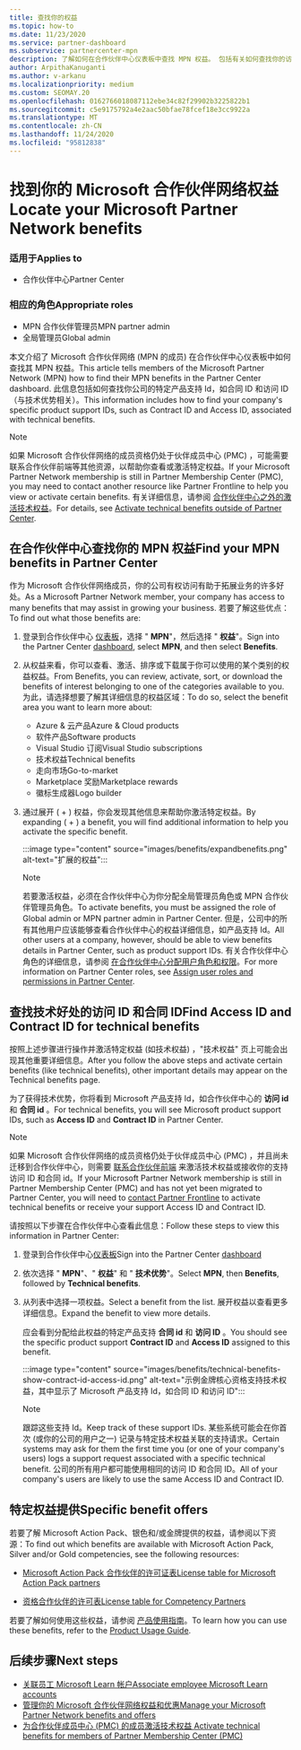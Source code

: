 ```yaml
---
title: 查找你的权益
ms.topic: how-to
ms.date: 11/23/2020
ms.service: partner-dashboard
ms.subservice: partnercenter-mpn
description: 了解如何在合作伙伴中心仪表板中查找 MPN 权益。 包括有关如何查找你的访问 ID 和合同 ID 以获得技术优势的信息。
author: ArpithaKanuganti
ms.author: v-arkanu
ms.localizationpriority: medium
ms.custom: SEOMAY.20
ms.openlocfilehash: 0162766018087112ebe34c82f29902b3225822b1
ms.sourcegitcommit: c5e9175792a4e2aac50bfae78fcef18e3cc9922a
ms.translationtype: MT
ms.contentlocale: zh-CN
ms.lasthandoff: 11/24/2020
ms.locfileid: "95812838"
---
```

# <a name="locate-your-microsoft-partner-network-benefits"></a><span data-ttu-id="75435-104">找到你的 Microsoft 合作伙伴网络权益</span><span class="sxs-lookup"><span data-stu-id="75435-104">Locate your Microsoft Partner Network benefits</span></span> 

### <a name="applies-to"></a><span data-ttu-id="75435-105">适用于</span><span class="sxs-lookup"><span data-stu-id="75435-105">Applies to</span></span>

- <span data-ttu-id="75435-106">合作伙伴中心</span><span class="sxs-lookup"><span data-stu-id="75435-106">Partner Center</span></span>

### <a name="appropriate-roles"></a><span data-ttu-id="75435-107">相应的角色</span><span class="sxs-lookup"><span data-stu-id="75435-107">Appropriate roles</span></span>

- <span data-ttu-id="75435-108">MPN 合作伙伴管理员</span><span class="sxs-lookup"><span data-stu-id="75435-108">MPN partner admin</span></span>
- <span data-ttu-id="75435-109">全局管理员</span><span class="sxs-lookup"><span data-stu-id="75435-109">Global admin</span></span>

<span data-ttu-id="75435-110">本文介绍了 Microsoft 合作伙伴网络 (MPN 的成员) 在合作伙伴中心仪表板中如何查找其 MPN 权益。</span><span class="sxs-lookup"><span data-stu-id="75435-110">This article tells members of the Microsoft Partner Network (MPN) how to find their MPN benefits in the Partner Center dashboard.</span></span> <span data-ttu-id="75435-111">此信息包括如何查找你公司的特定产品支持 Id，如合同 ID 和访问 ID （与技术优势相关）。</span><span class="sxs-lookup"><span data-stu-id="75435-111">This information includes how to find your company's specific product support IDs, such as Contract ID and Access ID, associated with technical benefits.</span></span>

>[!NOTE]
> <span data-ttu-id="75435-112">如果 Microsoft 合作伙伴网络的成员资格仍处于伙伴成员中心 (PMC) ，可能需要联系合作伙伴前端等其他资源，以帮助你查看或激活特定权益。</span><span class="sxs-lookup"><span data-stu-id="75435-112">If your Microsoft Partner Network membership is still in Partner Membership Center (PMC), you may need to contact another resource like Partner Frontline to help you view or activate certain benefits.</span></span> <span data-ttu-id="75435-113">有关详细信息，请参阅 [合作伙伴中心之外的激活技术权益](partner-membership-center-tech-benefits-activate.md)。</span><span class="sxs-lookup"><span data-stu-id="75435-113">For details, see [Activate technical benefits outside of Partner Center](partner-membership-center-tech-benefits-activate.md).</span></span>

## <a name="find-your-mpn-benefits-in-partner-center"></a><span data-ttu-id="75435-114">在合作伙伴中心查找你的 MPN 权益</span><span class="sxs-lookup"><span data-stu-id="75435-114">Find your MPN benefits in Partner Center</span></span>

<span data-ttu-id="75435-115">作为 Microsoft 合作伙伴网络成员，你的公司有权访问有助于拓展业务的许多好处。</span><span class="sxs-lookup"><span data-stu-id="75435-115">As a Microsoft Partner Network member, your company has access to many benefits that may assist in growing your business.</span></span> <span data-ttu-id="75435-116">若要了解这些优点：</span><span class="sxs-lookup"><span data-stu-id="75435-116">To find out what those benefits are:</span></span>

1. <span data-ttu-id="75435-117">登录到合作伙伴中心 [仪表板](https://partner.microsoft.com/dashboard/home)，选择 " **MPN**"，然后选择 " **权益**"。</span><span class="sxs-lookup"><span data-stu-id="75435-117">Sign into the Partner Center [dashboard](https://partner.microsoft.com/dashboard/home), select **MPN**, and then select **Benefits**.</span></span>

2. <span data-ttu-id="75435-118">从权益来看，你可以查看、激活、排序或下载属于你可以使用的某个类别的权益权益。</span><span class="sxs-lookup"><span data-stu-id="75435-118">From Benefits, you can review, activate, sort, or download the benefits of interest belonging to one of the categories available to you.</span></span> <span data-ttu-id="75435-119">为此，请选择想要了解其详细信息的权益区域：</span><span class="sxs-lookup"><span data-stu-id="75435-119">To do so, select the benefit area you want to learn more about:</span></span>

   - <span data-ttu-id="75435-120">Azure & 云产品</span><span class="sxs-lookup"><span data-stu-id="75435-120">Azure & Cloud products</span></span>
   - <span data-ttu-id="75435-121">软件产品</span><span class="sxs-lookup"><span data-stu-id="75435-121">Software products</span></span>
   - <span data-ttu-id="75435-122">Visual Studio 订阅</span><span class="sxs-lookup"><span data-stu-id="75435-122">Visual Studio subscriptions</span></span>
   - <span data-ttu-id="75435-123">技术权益</span><span class="sxs-lookup"><span data-stu-id="75435-123">Technical benefits</span></span>
   - <span data-ttu-id="75435-124">走向市场</span><span class="sxs-lookup"><span data-stu-id="75435-124">Go-to-market</span></span>
   - <span data-ttu-id="75435-125">Marketplace 奖励</span><span class="sxs-lookup"><span data-stu-id="75435-125">Marketplace rewards</span></span>
   - <span data-ttu-id="75435-126">徽标生成器</span><span class="sxs-lookup"><span data-stu-id="75435-126">Logo builder</span></span>

3. <span data-ttu-id="75435-127">通过展开 ( + ) 权益，你会发现其他信息来帮助你激活特定权益。</span><span class="sxs-lookup"><span data-stu-id="75435-127">By expanding ( + ) a benefit, you will find additional information to help you activate the specific benefit.</span></span>

   :::image type="content" source="images/benefits/expandbenefits.png" alt-text="扩展的权益":::

   > [!NOTE]
   > <span data-ttu-id="75435-129">若要激活权益，必须在合作伙伴中心为你分配全局管理员角色或 MPN 合作伙伴管理员角色。</span><span class="sxs-lookup"><span data-stu-id="75435-129">To activate benefits, you must be assigned the role of Global admin or MPN partner admin in Partner Center.</span></span> <span data-ttu-id="75435-130">但是，公司中的所有其他用户应该能够查看合作伙伴中心的权益详细信息，如产品支持 Id。</span><span class="sxs-lookup"><span data-stu-id="75435-130">All other users at a company, however, should be able to view benefits details in Partner Center, such as product support IDs.</span></span> <span data-ttu-id="75435-131">有关合作伙伴中心角色的详细信息，请参阅 [在合作伙伴中心分配用户角色和权限](permissions-overview.md)。</span><span class="sxs-lookup"><span data-stu-id="75435-131">For more information on Partner Center roles, see [Assign user roles and permissions in Partner Center](permissions-overview.md).</span></span>

## <a name="find-access-id-and-contract-id-for-technical-benefits"></a><span data-ttu-id="75435-132">查找技术好处的访问 ID 和合同 ID</span><span class="sxs-lookup"><span data-stu-id="75435-132">Find Access ID and Contract ID for technical benefits</span></span>

<span data-ttu-id="75435-133">按照上述步骤进行操作并激活特定权益 (如技术权益) ，"技术权益" 页上可能会出现其他重要详细信息。</span><span class="sxs-lookup"><span data-stu-id="75435-133">After you follow the above steps and activate certain benefits (like technical benefits), other important details may appear on the Technical benefits page.</span></span>

<span data-ttu-id="75435-134">为了获得技术优势，你将看到 Microsoft 产品支持 Id，如合作伙伴中心的 **访问 id** 和 **合同 id** 。</span><span class="sxs-lookup"><span data-stu-id="75435-134">For technical benefits, you will see Microsoft product support IDs, such as **Access ID** and **Contract ID** in Partner Center.</span></span>

>[!NOTE]
> <span data-ttu-id="75435-135">如果 Microsoft 合作伙伴网络的成员资格仍处于伙伴成员中心 (PMC) ，并且尚未迁移到合作伙伴中心，则需要 [联系合作伙伴前端](partner-membership-center-tech-benefits-activate.md) 来激活技术权益或接收你的支持访问 ID 和合同 id。</span><span class="sxs-lookup"><span data-stu-id="75435-135">If your Microsoft Partner Network membership is still in Partner Membership Center (PMC) and has not yet been migrated to Partner Center, you will need to [contact Partner Frontline](partner-membership-center-tech-benefits-activate.md) to activate technical benefits or receive your support Access ID and Contract ID.</span></span>

 <span data-ttu-id="75435-136">请按照以下步骤在合作伙伴中心查看此信息：</span><span class="sxs-lookup"><span data-stu-id="75435-136">Follow these steps to view this information in Partner Center:</span></span>

1. <span data-ttu-id="75435-137">登录到合作伙伴中心[仪表板](https://partner.microsoft.com/dashboard/home)</span><span class="sxs-lookup"><span data-stu-id="75435-137">Sign into the Partner Center [dashboard](https://partner.microsoft.com/dashboard/home)</span></span>

2. <span data-ttu-id="75435-138">依次选择 " **MPN**"、" **权益**" 和 " **技术优势**"。</span><span class="sxs-lookup"><span data-stu-id="75435-138">Select **MPN**, then **Benefits**, followed by **Technical benefits**.</span></span>

3. <span data-ttu-id="75435-139">从列表中选择一项权益。</span><span class="sxs-lookup"><span data-stu-id="75435-139">Select a benefit from the list.</span></span> <span data-ttu-id="75435-140">展开权益以查看更多详细信息。</span><span class="sxs-lookup"><span data-stu-id="75435-140">Expand the benefit to view more details.</span></span> 

   <span data-ttu-id="75435-141">应会看到分配给此权益的特定产品支持 **合同 id** 和 **访问 ID** 。</span><span class="sxs-lookup"><span data-stu-id="75435-141">You should see the specific product support **Contract ID** and **Access ID** assigned to this benefit.</span></span>  

   :::image type="content" source="images/benefits/technical-benefits-show-contract-id-access-id.png" alt-text="示例金牌核心资格支持技术权益，其中显示了 Microsoft 产品支持 Id，如合同 ID 和访问 ID":::

   > [!NOTE]
   > <span data-ttu-id="75435-143">跟踪这些支持 Id。</span><span class="sxs-lookup"><span data-stu-id="75435-143">Keep track of these support IDs.</span></span> <span data-ttu-id="75435-144">某些系统可能会在你首次 (或你的公司的用户之一) 记录与特定技术权益关联的支持请求。</span><span class="sxs-lookup"><span data-stu-id="75435-144">Certain systems may ask for them the first time you (or one of your company's users) logs a support request associated with a specific technical benefit.</span></span> <span data-ttu-id="75435-145">公司的所有用户都可能使用相同的访问 ID 和合同 ID。</span><span class="sxs-lookup"><span data-stu-id="75435-145">All of your company's users are likely to use the same Access ID and Contract ID.</span></span>

## <a name="specific-benefit-offers"></a><span data-ttu-id="75435-146">特定权益提供</span><span class="sxs-lookup"><span data-stu-id="75435-146">Specific benefit offers</span></span>

<span data-ttu-id="75435-147">若要了解 Microsoft Action Pack、银色和/或金牌提供的权益，请参阅以下资源：</span><span class="sxs-lookup"><span data-stu-id="75435-147">To find out which benefits are available with Microsoft Action Pack, Silver and/or Gold competencies, see the following resources:</span></span>

- [<span data-ttu-id="75435-148">Microsoft Action Pack 合作伙伴的许可证表</span><span class="sxs-lookup"><span data-stu-id="75435-148">License table for Microsoft Action Pack partners</span></span>](https://assetsprod.microsoft.com/en-us/microsoft-action-pack-license-table.pdf)

- [<span data-ttu-id="75435-149">资格合作伙伴的许可表</span><span class="sxs-lookup"><span data-stu-id="75435-149">License table for Competency Partners</span></span>](https://assetsprod.microsoft.com/mpn-maps-software-iur-competency-license-table.docx)

<span data-ttu-id="75435-150">若要了解如何使用这些权益，请参阅 [产品使用指南](https://assets.microsoft.com/MPN-MAPS-Product-Usage-Guide.pdf)。</span><span class="sxs-lookup"><span data-stu-id="75435-150">To learn how you can use these benefits,  refer to the [Product Usage Guide](https://assets.microsoft.com/MPN-MAPS-Product-Usage-Guide.pdf).</span></span>

## <a name="next-steps"></a><span data-ttu-id="75435-151">后续步骤</span><span class="sxs-lookup"><span data-stu-id="75435-151">Next steps</span></span>

- [<span data-ttu-id="75435-152">关联员工 Microsoft Learn 帐户</span><span class="sxs-lookup"><span data-stu-id="75435-152">Associate employee Microsoft Learn accounts</span></span>](ms-learn-associate.md)
- [<span data-ttu-id="75435-153">管理你的 Microsoft 合作伙伴网络权益和优惠</span><span class="sxs-lookup"><span data-stu-id="75435-153">Manage your Microsoft Partner Network benefits and offers</span></span>](manage-your-partner-network-benefits.md)
- [<span data-ttu-id="75435-154">为合作伙伴成员中心 (PMC) 的成员激活技术权益 </span><span class="sxs-lookup"><span data-stu-id="75435-154">Activate technical benefits for members of Partner Membership Center (PMC)</span></span>](partner-membership-center-tech-benefits-activate.md)